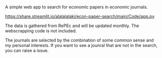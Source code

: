 A simple web app to search for economic papers in economic journals.

https://share.streamlit.io/alalalalaki/econ-paper-search/main/Code/app.py

The data is gathered from RePEc and will be updated monthly. The webscrapping code is not included.

The journals are selected by the combination of some common sense and my personal interests. If you want to see a jounral that are not in the search, you can raise a issue.
